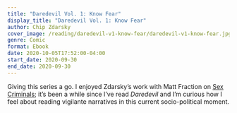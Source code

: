 ```yaml
---
title: "Daredevil Vol. 1: Know Fear"
display_title: "Daredevil Vol. 1: Know Fear"
author: Chip Zdarsky
cover_image: /reading/daredevil-v1-know-fear/daredevil-v1-know-fear.jpg
genre: Comic
format: Ebook
date: 2020-10-05T17:52:00-04:00
start_date: 2020-09-30
end_date: 2020-09-30
---
```


Giving this series a go. I enjoyed Zdarsky’s work with Matt Fraction on [Sex Criminals](https://imagecomics.com/comics/series/sex-criminals); it’s been a while since I’ve read *Daredevil* and I’m curious how I feel about reading vigilante narratives in this current socio-political moment.

